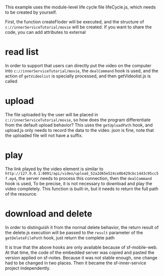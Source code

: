 This example uses the module-level life cycle file lifeCycle.js, which needs to be created by yourself.

First, the function createFloder will be executed, and the structure of `c://innerServiceTutorial/movie` will be created. If you want to share the code, you can add attributes to external

# read list

In order to support that users can directly put the video on the computer into `c://innerServiceTutorial/movie`, the `dealCommand` hook is used, and the action of `getVideolist` is specially processed, and then getVideolist.js is called

# upload

The file uploaded by the user will be placed in `c://innerServiceTutorial/movie`, so how does the program differentiate from the default upload behavior? This uses the `getUploadPath` hook, and upload.js only needs to record the data to the video. json is fine, note that the uploaded file will not have a suffix.

# play

The link played by the video element is similar to `http://127.0.0.1:8091/api/video/upload_52a2d65e524ce0b429cbc1443c95cc5f.mp4`, the server needs to process this connection, then the `dealCommand` hook is used,
To be precise, it is not necessary to download and play the video completely. This function is built-in, but it needs to return the full path of the resource.

# download and delete

In order to distinguish it from the normal delete behavior, the return result of the delete.js execution will be passed to the `result` parameter of the `getDeleteFilePath` hook, just return the complete path

It is true that the above hooks are only available because of sf-mobile-web. At that time, the code of the embedded server was copied and pasted the version applied on sf-notes. Because it was not stable enough, one change had to be changed in two places. Then it became the sf-inner-service project independently.